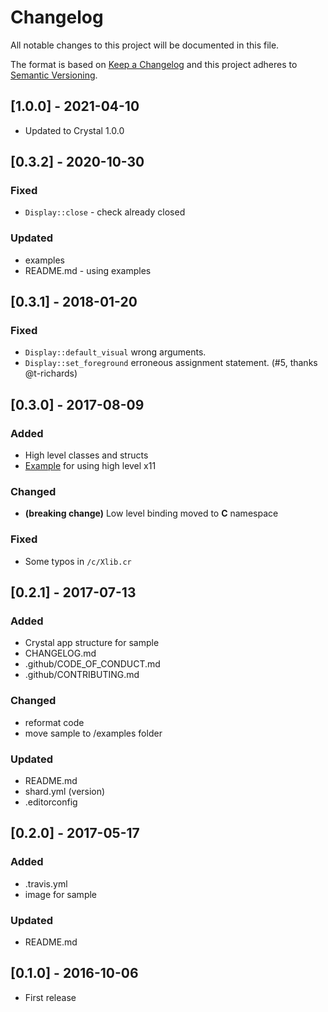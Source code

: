 # Changelog
All notable changes to this project will be documented in this file.

The format is based on [Keep a Changelog](http://keepachangelog.com/)
and this project adheres to [Semantic Versioning](http://semver.org/).

## [1.0.0] - 2021-04-10
- Updated to Crystal 1.0.0

## [0.3.2] - 2020-10-30
### Fixed
- `Display::close` - check already closed
### Updated
- examples
- README.md - using examples

## [0.3.1] - 2018-01-20
### Fixed
- `Display::default_visual` wrong arguments.
- `Display::set_foreground` erroneous assignment statement. (#5, thanks @t-richards)

## [0.3.0] - 2017-08-09
### Added
- High level classes and structs
- [Example](/examples/sample_window_hl) for using high level x11
### Changed
- **(breaking change)** Low level binding moved to **C** namespace
### Fixed
- Some typos in `/c/Xlib.cr`

## [0.2.1] - 2017-07-13
### Added
- Crystal app structure for sample
- CHANGELOG.md
- .github/CODE_OF_CONDUCT.md
- .github/CONTRIBUTING.md
### Changed
- reformat code
- move sample to /examples folder
### Updated
- README.md
- shard.yml (version)
- .editorconfig

## [0.2.0] - 2017-05-17
### Added
- .travis.yml
- image for sample
### Updated
- README.md

## [0.1.0] - 2016-10-06
- First release
